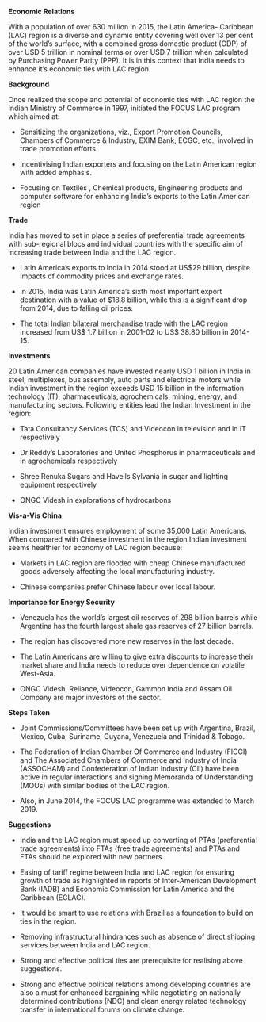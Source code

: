 **Economic Relations**

With a population of over 630 million in 2015, the Latin America- Caribbean (LAC) region is a diverse and dynamic entity covering well over 13 per cent of the world’s surface, with a combined gross domestic product (GDP) of over USD 5 trillion in nominal terms or over USD 7 trillion when calculated by Purchasing Power Parity (PPP). It is in this context that India needs to enhance it’s economic ties with LAC region.

**Background**

Once realized the scope and potential of economic ties with LAC region the Indian Ministry of Commerce in 1997, initiated the FOCUS LAC program which aimed at:

-   Sensitizing the organizations, viz., Export Promotion Councils, Chambers of Commerce & Industry, EXIM Bank, ECGC, etc., involved in trade promotion efforts.

-   Incentivising Indian exporters and focusing on the Latin American region with added emphasis.

-   Focusing on Textiles , Chemical products, Engineering products and computer software for enhancing India’s exports to the Latin American region

**Trade**

India has moved to set in place a series of preferential trade agreements with sub-regional blocs and individual countries with the specific aim of increasing trade between India and the LAC region.

-   Latin America’s exports to India in 2014 stood at US$29 billion, despite impacts of commodity prices and exchange rates.

-   In 2015, India was Latin America’s sixth most important export destination with a value of $18.8 billion, while this is a significant drop from 2014, due to falling oil prices.

-   The total Indian bilateral merchandise trade with the LAC region increased from US$ 1.7 billion in 2001-02 to US$ 38.80 billion in 2014-15.

**Investments**

20 Latin American companies have invested nearly USD 1 billion in India in steel, multiplexes, bus assembly, auto parts and electrical motors while Indian investment in the region exceeds USD 15 billion in the information technology (IT), pharmaceuticals, agrochemicals, mining, energy, and manufacturing sectors. Following entities lead the Indian Investment in the region:

-   Tata Consultancy Services (TCS) and Videocon in television and in IT respectively

-   Dr Reddy’s Laboratories and United Phosphorus in pharmaceuticals and in agrochemicals respectively

-   Shree Renuka Sugars and Havells Sylvania in sugar and lighting equipment respectively

-   ONGC Videsh in explorations of hydrocarbons

**Vis-a-Vis China**

Indian investment ensures employment of some 35,000 Latin Americans. When compared with Chinese investment in the region Indian investment seems healthier for economy of LAC region because:

-   Markets in LAC region are flooded with cheap Chinese manufactured goods adversely affecting the local manufacturing industry.

-   Chinese companies prefer Chinese labour over local labour.

**Importance for** **Energy Security**

-   Venezuela has the world’s largest oil reserves of 298 billion barrels while Argentina has the fourth largest shale gas reserves of 27 billion barrels.

<!-- -->

-   The region has discovered more new reserves in the last decade.

-   The Latin Americans are willing to give extra discounts to increase their market share and India needs to reduce over dependence on volatile West-Asia.

-   ONGC Videsh, Reliance, Videocon, Gammon India and Assam Oil Company are major investors of the sector.

**Steps Taken**

-   Joint Commissions/Committees have been set up with Argentina, Brazil, Mexico, Cuba, Suriname, Guyana, Venezuela and Trinidad & Tobago.

-   The Federation of Indian Chamber Of Commerce and Industry (FICCI) and The Associated Chambers of Commerce and Industry of India (ASSOCHAM) and Confederation of Indian Industry (CII) have been active in regular interactions and signing Memoranda of Understanding (MOUs) with similar bodies of the LAC region.

-   Also, in June 2014, the FOCUS LAC programme was extended to March 2019.

**Suggestions**

-   India and the LAC region must speed up converting of PTAs (preferential trade agreements) into FTAs (free trade agreements) and PTAs and FTAs should be explored with new partners.

-   Easing of tariff regime between India and LAC region for ensuring growth of trade as highlighted in reports of Inter-American Development Bank (IADB) and Economic Commission for Latin America and the Caribbean (ECLAC).

-   It would be smart to use relations with Brazil as a foundation to build on ties in the region.

-   Removing infrastructural hindrances such as absence of direct shipping services between India and LAC region.

-   Strong and effective political ties are prerequisite for realising above suggestions.

-   Strong and effective political relations among developing countries are also a must for enhanced bargaining while negotiating on nationally determined contributions (NDC) and clean energy related technology transfer in international forums on climate change.
